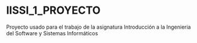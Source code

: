 # IISSI_1_PROYECTO
Proyecto usado para el trabajo de la asignatura Introducción a la Ingenieria del Software y Sistemas Informáticos
